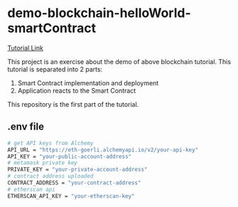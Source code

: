 # demo-blockchain-helloWorld-smartContract

[Tutorial Link](https://ethereum.org/en/developers/tutorials/hello-world-smart-contract-fullstack/)

This project is an exercise about the demo of above blockchain tutorial. This tutorial is separated into 2 parts:

1. Smart Contract implementation and deployment
2. Application reacts to the Smart Contract

This repository is the first part of the tutorial.

## .env file

```bash
# get API keys from Alchemy
API_URL = "https://eth-goerli.alchemyapi.io/v2/your-api-key"
API_KEY = "your-public-account-address"
# metamask private key
PRIVATE_KEY = "your-private-account-address"
# contract address uploaded
CONTRACT_ADDRESS = "your-contract-address"
# etherscan api
ETHERSCAN_API_KEY = "your-etherscan-key"
```
